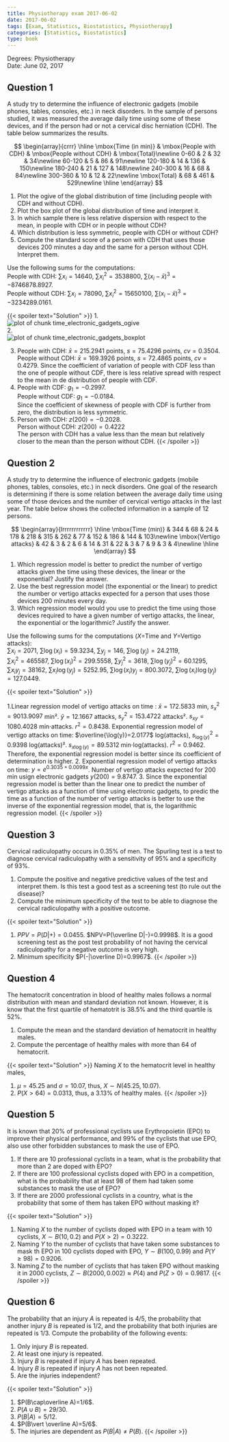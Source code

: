 ```yaml
---
title: Physiotherapy exam 2017-06-02
date: 2017-06-02
tags: [Exam, Statistics, Biostatistics, Physiotherapy]
categories: [Statistics, Biostatistics]
type: book
---
```


Degrees: Physiotherapy  
Date: June 02, 2017

## Question 1

A study try to determine the influence of electronic gadgets (mobile phones, tables, consoles, etc.) in neck disorders.
In the sample of persons studied, it was measured the average daily time using some of these devices, and if the person had or not a cervical disc herniation (CDH).
The table below summarizes the results.

$$
\begin{array}{crrr}
\hline
\mbox{Time (in min)} & \mbox{People with CDH} & \mbox{People without CDH} & \mbox{Total}\newline
0-60 & 2 & 32 & 34\newline
60-120 & 5 & 86 & 91\newline
120-180	& 14 & 136 & 150\newline
180-240	& 21 & 127 & 148\newline
240-300	& 16 & 68 & 84\newline
300-360	& 10 & 12 & 22\newline
\mbox{Total} & 68 & 461 & 529\newline
\hline
\end{array}
$$

1. Plot the ogive of the global distribution of time (including people with CDH and without CDH).
2. Plot the box plot of the global distribution of time and interpret it.
3. In which sample there is less relative dispersion with respect to the mean, in people with CDH or in people without CDH?
4. Which distribution is less symmetric, people with CDH or without CDH?
5. Compute the standard score of a person with CDH that uses those devices 200 minutes a day and the same for a person without CDH. Interpret them.



Use the following sums for the computations:  
People with CDH: $\sum x_i=14640$, $\sum x_i^2=3538800$, $\sum(x_i-\bar x)^3=-8746878.8927$.  
People without CDH: $\sum x_i=78090$, $\sum x_i^2=15650100$, $\sum(x_i-\bar x)^3=-3234289.0161$.  

{{< spoiler text="Solution" >}}
1. 
<img src="../img/time_electronic_gadgets_ogive-1.svg" title="plot of chunk time_electronic_gadgets_ogive" alt="plot of chunk time_electronic_gadgets_ogive" style="display: block; margin: auto;" />
2.
<img src="../img/time_electronic_gadgets_boxplot-1.svg" title="plot of chunk time_electronic_gadgets_boxplot" alt="plot of chunk time_electronic_gadgets_boxplot" style="display: block; margin: auto;" />

3. People with CDH: $\bar x=215.2941$ points, $s=75.4296$ points, $cv=0.3504$. 
People without CDH: $\bar x=169.3926$ points, $s=72.4865$ points, $cv=0.4279$. 
Since the coefficient of variation of people with CDF less than the one of people without CDF, there is less relative spread with respect to the mean in de distribution of people with CDF.
4. People with CDF: $g_1=-0.2997$.<br>
People without CDF: $g_1=-0.0184$.<br>
Since the coefficient of skewness of people with CDF is further from zero, the distribution is less symmetric.<br>
5. Person with CDH: $z(200)=-0.2028$.<br>
Person without CDH: $z(200)=0.4222$<br>
The person with CDH has a value less than the mean but relatively closer to the mean than the person without CDH.
{{< /spoiler >}}


## Question 2
A study try to determine the influence of electronic gadgets (mobile phones, tables, consoles, etc.) in neck disorders.
One goal of the research is determining if there is some relation between the average daily time using some of those devices and the number of cervical vertigo attacks in the last year.
The table below shows the collected information in a sample of 12 persons.

$$
\begin{array}{lrrrrrrrrrrrr}
\hline
\mbox{Time (min)} & 344 & 68 & 24 & 178 & 218 & 315 & 262 & 77 & 152 & 186 & 144 & 103\newline
\mbox{Vertigo attacks} & 42 & 3 & 2 & 6 & 14 & 31 & 22 & 3 & 7 & 9 & 3 & 4\newline
\hline
\end{array}
$$

1. Which regression model is better to predict the number of vertigo attacks given the time using these devices, the linear or the exponential? Justify the answer.
2. Use the best regression model (the exponential or the linear) to predict the number or vertigo attacks expected for a person that uses those devices 200 minutes every day.
3. Which regression model would you use to predict the time using those devices required to have a given number of vertigo attacks, the linear, the exponential or the logarithmic?
Justify the answer.



Use the following sums for the computations ($X$=Time and $Y$=Vertigo attacks):  
$\sum x_i=2071$, $\sum \log(x_i)=59.3234$, $\sum y_j=146$, $\sum \log(y_j)=24.2119$,  
$\sum x_i^2=465587$, $\sum \log(x_i)^2=299.5558$, $\sum y_j^2=3618$, $\sum \log(y_j)^2=60.1295$,  
$\sum x_iy_j=38162$, $\sum x_i\log(y_j)=5252.95$, $\sum \log(x_i)y_j=800.3072$, $\sum \log(x_i)\log(y_j)=127.0449$.

{{< spoiler text="Solution" >}}

1.Linear regression model of vertigo attacks on time : 
$\bar x=172.5833$ min, $s_x^2=9013.9097$ min². 
$\bar y=12.1667$ attacks, $s_y^2=153.4722$ attacks². 
$s_{xy}=1080.4028$ min⋅attacks. 
$r^2 = 0.8438$. 
Exponential regression model of vertigo attacks on time: 
$\overline{\log(y)}=2.0177$ log(attacks), $s_{\log(y)}^2=0.9398$ log(attacks)². 
$s_{x\log(y)}=89.5312$ min⋅log(attacks). 
$r^2 = 0.9462$. 
Therefore, the exponential regression model is better since its coefficient of determination is higher. 
2. Exponential regression model of vertigo attacks on time: $y=e^{0.3035 + 0.0099x}$. 
Number of vertigo attacks expected for 200 min usign electronic gadgets $y(200)=9.8747$.
3. Since the exponential regression model is better than the linear one to predict the number of vertigo attacks as a function of time using electronic gadgets, to predic the time as a function of the number of vertigo attacks is better to use the inverse of the exponential regression model, that is, the logarithmic regression model.
{{< /spoiler >}}


## Question 3
Cervical radiculopathy occurs in 0.35% of men.
The Spurling test is a test to diagnose cervical radiculopathy with a sensitivity of 95% and a specificity of 93%.

1. Compute the positive and negative predictive values of the test and interpret them.
Is this test a good test as a screening test (to rule out the disease)?
2. Compute the minimum specificity of the test to be able to diagnose the cervical radiculopathy with a positive outcome.



{{< spoiler text="Solution" >}}
1. $PPV=P(D|+)=0.0455$. 
$NPV=P(\overline D|-)=0.9998$. It is a good screening test as the post test probability of not having the cervical radiculopathy for a negative outcome is very high. 
2. Minimum specificity $P(-|\overline D)=0.9967$. 
{{< /spoiler >}}


## Question 4
The hematocrit concentration in blood of healthy males follows a normal distribution with mean and standard deviation not known.
However, it is know that the first quartile of hematotrit is 38.5% and the third quartile is 52%.

1. Compute the mean and the standard deviation of hematocrit in healthy males.  
2. Compute the percentage of healthy males with more than 64 of hematocrit.



{{< spoiler text="Solution" >}}
Naming $X$ to the hematocrit level in healthy males, 
1. $\mu=45.25$ and $\sigma=10.07$, thus, $X\sim N(45.25, 10.07)$.<br>
3. $P(X>64)=0.0313$, thus, a $3.13$% of healthy males. 
{{< /spoiler >}}


## Question 5
It is known that 20% of professional cyclists use Erythropoietin (EPO) to improve their physical performance, and 99% of the cyclists that use EPO, also use other forbidden substances to mask the use of EPO.

1. If there are 10 professional cyclists in a team, what is the probability that more than 2 are doped with EPO?
2. If there are 100 professional cyclists doped with EPO in a competition, what is the probability that at least 98 of them had taken some substances to mask the use of EPO?
3. If there are 2000 professional cyclists in a country, what is the probability that some of them has taken EPO without masking it?



{{< spoiler text="Solution" >}}
1. Naming $X$ to the number of cyclists doped with EPO in a team with 10 cyclists, $X\sim B(10,0.2)$ and $P(X>2)=0.3222$.
2. Naming $Y$ to the number of cyclists that have taken some substances to mask th EPO in 100 cyclists doped with EPO, $Y\sim B(100,0.99)$ and $P(Y\geq 98)=0.9206$.
3. Naming $Z$ to the number of cyclists that has taken EPO without masking it in 2000 cyclists, $Z\sim B(2000,0.002)\approx P(4)$ and $P(Z>0)=0.9817$.
{{< /spoiler >}}

## Question 6
The probability that an injury $A$ is repeated is 4/5, the probability that another injury $B$ is repeated is
1/2, and the probability that both injuries are repeated is 1/3.
Compute the probability of the following events:

1. Only injury $B$ is repeated.
2. At least one injury is repeated.
3. Injury $B$ is repeated if injury $A$ has been repeated.
4. Injury $B$ is repeated if injury $A$ has not been repeated.
5. Are the injuries independent?

{{< spoiler text="Solution" >}}
1. $P(B\cap\overline A)=1/6$. 
2. $P(A\cup B)=29/30$. 
3. $P(B\vert A)=5/12$. 
4. $P(B\vert \overline A)=5/6$. 
5. The injuries are dependent as $P(B|A)\neq P(B)$.
{{< /spoiler >}}

